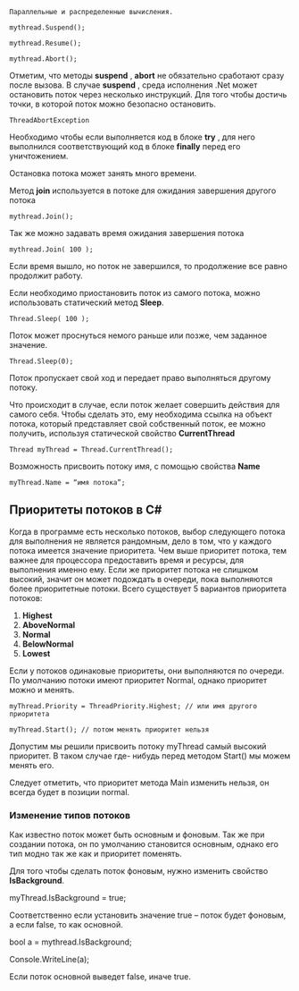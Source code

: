 ```
Параллельные и распределенные вычисления.
```

```
mythread.Suspend();

mythread.Resume();

mythread.Abort();
```

Отметим, что методы **suspend** , **abort** не обязательно сработают сразу после вызова. В случае
**suspend** , среда исполнения .Net может остановить поток через несколько инструкций. Для того
чтобы достичь точки, в которой поток можно безопасно остановить.

```
ThreadAbortException
```
Необходимо чтобы если выполняется код в блоке **try** , для него выполнился соответствующий код
в блоке **finally** перед его уничтожением.

Остановка потока может занять много времени.

Метод **join** используется в потоке для ожидания завершения другого потока

```
mythread.Join();
```

Так же можно задавать время ожидания завершения потока

```
mythread.Join( 100 );
```

Если время вышло, но поток не завершился, то продолжение все равно продолжит работу.

Если необходимо приостановить поток из самого потока, можно использовать статический метод
**Sleep**.

```
Thread.Sleep( 100 );
```

Поток может проснуться немого раньше или позже, чем заданное значение.

```
Thread.Sleep(0);
```

Поток пропускает свой ход и передает право выполняться другому потоку.

Что происходит в случае, если поток желает совершить действия для самого себя. Чтобы сделать
это, ему необходима ссылка на объект потока, который представляет свой собственный поток, ее
можно получить, используя статической свойство **CurrentThread**

```
Thread myThread = Thread.CurrentThread();
```

Возможность присвоить потоку имя, с помощью свойства **Name**

```
myThread.Name = “имя потока”;
```

## Приоритеты потоков в C#

Когда в программе есть несколько потоков, выбор следующего потока для выполнения не
является рандомным, дело в том, что у каждого потока имеется значение приоритета. Чем выше
приоритет потока, тем важнее для процессора предоставить время и ресурсы, для выполнения
именно ему. Если же приоритет потока не слишком высокий, значит он может подождать в
очереди, пока выполняются более приоритетные потоки. Всего существует 5 вариантов
приоритета потоков:
1. **Highest**
2. **AboveNormal**
3. **Normal**
4. **BelowNormal**
5. **Lowest**

Если у потоков одинаковые приоритеты, они выполняются по очереди. По умолчанию потоки
имеют приоритет Normal, однако приоритет можно и менять.

```
myThread.Priority = ThreadPriority.Highest; // или имя другого приоритета

myThread.Start(); // потом менять приоритет нельзя
```

Допустим мы решили присвоить потоку myThread самый высокий приоритет. В таком случае где-
нибудь перед методом Start() мы можем менять его.

Следует отметить, что приоритет метода Main изменить нельзя, он всегда будет в позиции normal.

### Изменение типов потоков

Как известно поток может быть основным и фоновым. Так же при создании потока, он по
умолчанию становится основным, однако его тип модно так же как и приоритет поменять.

Для того чтобы сделать поток фоновым, нужно изменить свойство **IsBackground**.

myThread.IsBackground = true;

Соответственно если установить значение true – поток будет фоновым, а если false, то как
основной.

bool a = mythread.IsBackground;

Console.WriteLine(a);

Если поток основной выведет false, иначе true.


